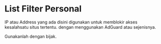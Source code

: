 # List Filter Personal

IP atau Address yang ada disini digunakan untuk memblokir akses kesalahsatu situs tertentu. dengan menggunakan AdGuard atau sejenisnya.

Gunakanlah dengan bijak.

